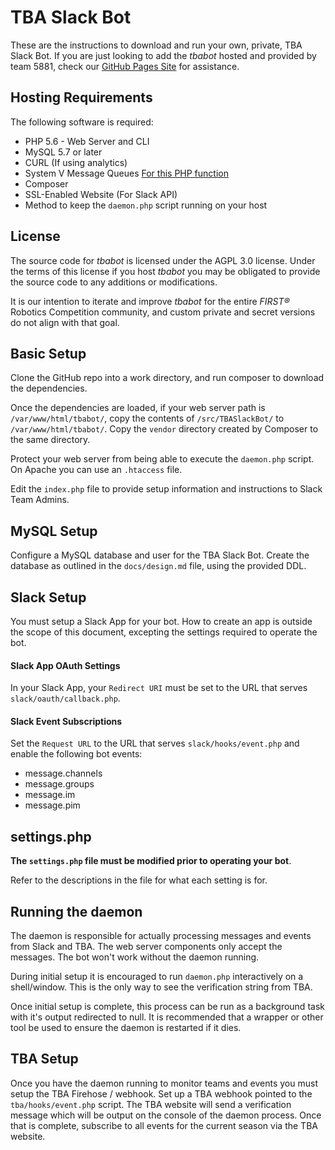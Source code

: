 # TBA Slack Bot #

These are the instructions to download and run your own, private, TBA Slack Bot. If you are just looking to add
the _tbabot_ hosted and provided by team 5881, check our [GitHub Pages Site](https://frc5881.github.io/TBASlackBot/)
for assistance.

## Hosting Requirements ##

The following software is required:

* PHP 5.6 - Web Server and CLI
* MySQL 5.7 or later
* CURL (If using analytics)
* System V Message Queues [For this PHP function](https://secure.php.net/manual/en/function.msg-get-queue.php)
* Composer
* SSL-Enabled Website (For Slack API)
* Method to keep the `daemon.php` script running on your host

## License ##

The source code for _tbabot_ is licensed under the AGPL 3.0 license. Under the terms of this license if you host
_tbabot_ you may be obligated to provide the source code to any additions or modifications.

It is our intention to iterate and improve _tbabot_ for the entire _FIRST&reg;_ Robotics Competition community, and
custom private and secret versions do not align with that goal. 

## Basic Setup ##

Clone the GitHub repo into a work directory, and run composer to download the dependencies.

Once the dependencies are loaded, if your web server path is `/var/www/html/tbabot/`, copy the contents of
`/src/TBASlackBot/` to `/var/www/html/tbabot/`. Copy the `vendor` directory created by Composer to the same directory.

Protect your web server from being able to execute the `daemon.php` script. On Apache you can use an `.htaccess` file.

Edit the `index.php` file to provide setup information and instructions to Slack Team Admins.

## MySQL Setup ##

Configure a MySQL database and user for the TBA Slack Bot. Create the database as outlined in the `docs/design.md`
file, using the provided DDL.

## Slack Setup ##

You must setup a Slack App for your bot. How to create an app is outside the scope of this document, excepting
the settings required to operate the bot.

#### Slack App OAuth Settings ####

In your Slack App, your `Redirect URI` must be set to the URL that serves `slack/oauth/callback.php`.

#### Slack Event Subscriptions ####

Set the `Request URL` to the URL that serves `slack/hooks/event.php` and enable the following bot events:

* message.channels
* message.groups
* message.im
* message.pim 

## settings.php ##

__The `settings.php` file must be modified prior to operating your bot__.

Refer to the descriptions in the file for what each setting is for.

## Running the daemon ##

The daemon is responsible for actually processing messages and events from Slack and TBA. The web server components 
only accept the messages. The bot won't work without the daemon running.

During initial setup it is encouraged to run `daemon.php` interactively on a shell/window. This is the only way to see
the verification string from TBA.

Once initial setup is complete, this process can be run as a background task with
it's output redirected to null. It is recommended that a wrapper or other tool be used to ensure the
daemon is restarted if it dies.

## TBA Setup ##

Once you have the daemon running to monitor teams and events you must setup the TBA Firehose / webhook. Set up a
TBA webhook pointed to the `tba/hooks/event.php` script. The TBA website will send a verification message
which will be output on the console of the daemon process. Once that is complete, subscribe to all events for the
current season via the TBA website.